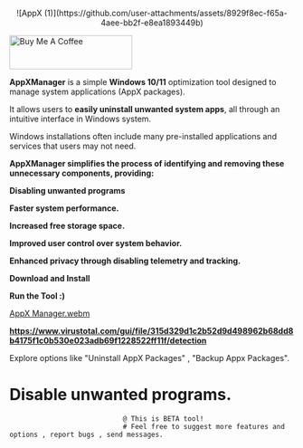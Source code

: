 <p align="center">![AppX (1)](https://github.com/user-attachments/assets/8929f8ec-f65a-4aee-bb2f-e8ea1893449b)
                            

<a href="https://www.buymeacoffee.com/BarTechPRO" target="_blank"><img src="https://cdn.buymeacoffee.com/buttons/v2/arial-yellow.png" alt="Buy Me A Coffee" style="height: 60px !important;width: 217px !important;" ></a>

<b>AppXManager</b> is a simple <b>Windows 10/11</b> optimization tool designed to manage system applications (AppX packages).</p>
                                
It allows users to <b>easily uninstall unwanted system apps</b>, all through an intuitive interface in Windows system.

                              
                        
                                
                                
  Windows installations often include many pre-installed applications and services that users may not need.
                                
<b>AppXManager simplifies the process of identifying and removing these unnecessary components, providing:
                                
  Disabling unwanted programs
                                
  Faster system performance.
                                
  Increased free storage space.
                                
Improved user control over system behavior.
                                
Enhanced privacy through disabling telemetry and tracking.</b>
                                
                                
 <b> Download and Install
                              
                                
Run the Tool :)</b>
                                
                                
  [AppX Manager.webm](https://github.com/user-attachments/assets/5c41218c-2dbe-40f1-968b-26bbf06ddf7c)
                                
                                
  <b>https://www.virustotal.com/gui/file/315d329d1c2b52d9d498962b68dd8b4175f1c0b530e023adb69f1228522ff11f/detection</b>
                                

                                
                                
                                
                                
  Explore options like "Uninstall AppX Packages" , "Backup Appx Packages".
                                
                                
  <h1>Disable unwanted programs.</h1>
                                
                                
                                @ This is BETA tool! 
                                # Feel free to suggest more features and options , report bugs , send messages.
